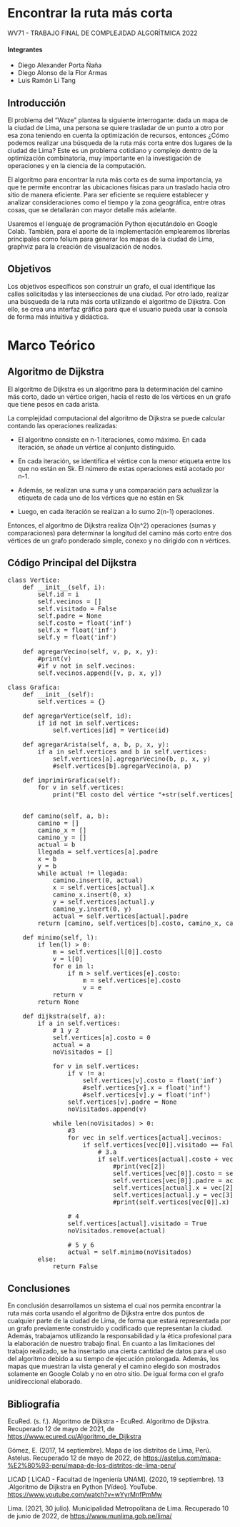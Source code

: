 # Encontrar la ruta más corta
WV71 - TRABAJO FINAL DE COMPLEJIDAD ALGORÍTMICA 2022

#### Integrantes
 - Diego Alexander Porta Ñaña
 - Diego Alonso de la Flor Armas
 - Luis Ramón Li Tang

## Introducción
El problema del “Waze” plantea la siguiente interrogante: dada un mapa de la ciudad de Lima, 
una persona se quiere trasladar de un punto a otro por esa zona teniendo en cuenta la optimización de recursos, 
entonces ¿Cómo podemos realizar una búsqueda de la ruta más corta entre dos lugares de la ciudad de Lima? 
Este es un problema cotidiano y complejo dentro de la optimización combinatoria, 
muy importante en la investigación de operaciones y en la ciencia de la computación.

El algoritmo para encontrar la ruta más corta es de suma importancia, 
ya que te permite encontrar las ubicaciones físicas para un traslado hacia otro sitio de manera eficiente. 
Para ser eficiente se requiere establecer y analizar consideraciones como el tiempo y la zona geográfica, entre otras cosas, 
que se detallarán con mayor detalle más adelante.

Usaremos el lenguaje de programación Python ejecutándolo en Google Colab. También, 
para el aporte de la implementación emplearemos librerías principales como folium para generar 
los mapas de la ciudad de Lima, graphviz para la creación de visualización de nodos.

## Objetivos
Los objetivos específicos son construir un grafo, el cual identifique las calles solicitadas y 
las intersecciones de una ciudad. Por otro lado, realizar una búsqueda de la ruta más corta utilizando el algoritmo de Dijkstra.
Con ello, se crea una interfaz gráfica para que el usuario pueda usar la consola de forma más intuitiva y didáctica.

# Marco Teórico

## Algoritmo de Dijkstra
El algoritmo de Dijkstra es un algoritmo para la determinación del camino más corto, dado un vértice origen, hacia el resto de los vértices en un grafo que tiene pesos en cada arista.

La complejidad computacional del algoritmo de Dijkstra se puede calcular contando las operaciones realizadas:

- El algoritmo consiste en n-1 iteraciones, como máximo. En cada iteración, se añade un vértice al conjunto distinguido.

- En cada iteración, se identifica el vértice con la menor etiqueta entre los que no están en Sk. El número de estas operaciones está acotado por n-1.

- Además, se realizan una suma y una comparación para actualizar la etiqueta de cada uno de los vértices que no están en Sk

- Luego, en cada iteración se realizan a lo sumo 2(n-1) operaciones.

Entonces, el algoritmo de Dijkstra realiza O(n^2) operaciones (sumas y comparaciones) para determinar la longitud del camino más corto entre dos vértices de un grafo ponderado simple, conexo y no dirigido con n vértices.

## Código Principal del Dijkstra
<pre>
class Vertice:
	def __init__(self, i):
		self.id = i
		self.vecinos = []
		self.visitado = False
		self.padre = None
		self.costo = float('inf')
		self.x = float('inf')
		self.y = float('inf')

	def agregarVecino(self, v, p, x, y):
		#print(v)
		#if v not in self.vecinos:
		self.vecinos.append([v, p, x, y])

class Grafica:
	def __init__(self):
		self.vertices = {}

	def agregarVertice(self, id):
		if id not in self.vertices:
			self.vertices[id] = Vertice(id)

	def agregarArista(self, a, b, p, x, y):
		if a in self.vertices and b in self.vertices:
			self.vertices[a].agregarVecino(b, p, x, y)
			#self.vertices[b].agregarVecino(a, p)

	def imprimirGrafica(self):
		for v in self.vertices:
			print("El costo del vértice "+str(self.vertices[v].id)+" es "+ str(self.vertices[v].costo)+" llegando desde "+str(self.vertices[v].padre))
			
	
	def camino(self, a, b):
		camino = []
		camino_x = []
		camino_y = []
		actual = b
		llegada = self.vertices[a].padre
		x = b
		y = b
		while actual != llegada:
			camino.insert(0, actual)
			x = self.vertices[actual].x
			camino_x.insert(0, x)
			y = self.vertices[actual].y
			camino_y.insert(0, y)
			actual = self.vertices[actual].padre
		return [camino, self.vertices[b].costo, camino_x, camino_y]

	def minimo(self, l):
		if len(l) > 0:
			m = self.vertices[l[0]].costo
			v = l[0]
			for e in l:
				if m > self.vertices[e].costo:
					m = self.vertices[e].costo
					v = e
			return v
		return None

	def dijkstra(self, a):
		if a in self.vertices:
			# 1 y 2
			self.vertices[a].costo = 0
			actual = a
			noVisitados = []
			
			for v in self.vertices:
				if v != a:
					self.vertices[v].costo = float('inf')
					#self.vertices[v].x = float('inf')
					#self.vertices[v].y = float('inf')
				self.vertices[v].padre = None
				noVisitados.append(v)

			while len(noVisitados) > 0:
				#3
				for vec in self.vertices[actual].vecinos:
					if self.vertices[vec[0]].visitado == False:
						# 3.a
						if self.vertices[actual].costo + vec[1] < self.vertices[vec[0]].costo:
							#print(vec[2])
							self.vertices[vec[0]].costo = self.vertices[actual].costo + vec[1]
							self.vertices[vec[0]].padre = actual
							self.vertices[actual].x = vec[2]
							self.vertices[actual].y = vec[3]
							#print(self.vertices[vec[0]].x)

				# 4
				self.vertices[actual].visitado = True
				noVisitados.remove(actual)

				# 5 y 6
				actual = self.minimo(noVisitados)
		else:
			return False
</pre>

## Conclusiones
En conclusión desarrollamos un sistema el cual nos permita encontrar la ruta más corta usando el algoritmo de Dijkstra entre dos puntos de cualquier parte de la ciudad de Lima, de forma que estará representada por un grafo previamente construido y codificado que representan la ciudad. Además, trabajamos utilizando la responsabilidad y la ética profesional para la elaboración de nuestro trabajo final.
En cuanto a las limitaciones del trabajo realizado, se ha insertado una cierta cantidad de datos para el uso del algoritmo debido a su tiempo de ejecución prolongada. Además, los mapas que muestran la vista general y el camino elegido son mostrados solamente en Google Colab y no en otro sitio. De igual forma con el grafo unidireccional elaborado.

## Bibliografía
EcuRed. (s. f.). Algoritmo de Dijkstra - EcuRed. Algoritmo de Dijkstra. Recuperado 12 de mayo de 2021, de https://www.ecured.cu/Algoritmo_de_Dijkstra

Gómez, E. (2017, 14 septiembre). Mapa de los distritos de Lima, Perú. Astelus. Recuperado 12 de mayo de 2022, de https://astelus.com/mapa-%E2%80%93-peru/mapa-de-los-distritos-de-lima-peru/

LICAD [ LICAD - Facultad de Ingeniería UNAM]. (2020, 19 septiembre). 13 .Algoritmo de Dijkstra en Python [Vídeo]. YouTube. https://www.youtube.com/watch?v=wYyrMnfPmMw

Lima. (2021, 30 julio). Municipalidad Metropolitana de Lima. Recuperado 10 de junio de 2022, de https://www.munlima.gob.pe/lima/ 
